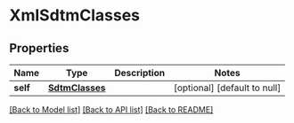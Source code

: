# XmlSdtmClasses

## Properties
Name | Type | Description | Notes
------------ | ------------- | ------------- | -------------
**self** | [**SdtmClasses**](SdtmClasses.md) |  | [optional] [default to null]

[[Back to Model list]](../README.md#documentation-for-models) [[Back to API list]](../README.md#documentation-for-api-endpoints) [[Back to README]](../README.md)


